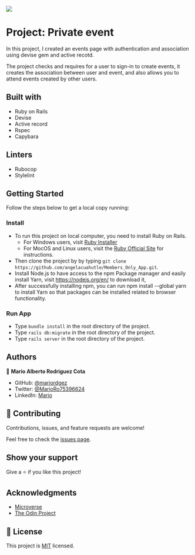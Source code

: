![](https://img.shields.io/badge/Microverse-blueviolet)

# Project: Private event

In this project, I created an events page with authentication and association using devise gem and active recotd.

The project checks and requires for a user to sign-in to create events, it creates the association between user and event, and also allows you to attend events created by other users.

## Built with

- Ruby on Rails
- Devise
- Active record
- Rspec
- Capybara

## Linters

- Rubocop
- Stylelint

## Getting Started

Follow the steps below to get a local copy running:

### Install

- To run this project on local computer, you need to install Ruby on Rails.
  - For Windows users, visit [Ruby Installer](https://rubyinstaller.org/)
  - For MocOS and Linux users, visit the [Ruby Official Site](https://www.ruby-lang.org/en/downloads/) for instructions.
- Then clone the project by by typing `git clone https://github.com/angelacuahutle/Members_Only_App.git`.
- Install Node.js to have access to the npm Package manager and easily install Yarn, visit https://nodejs.org/en/ to download it,
- After successfully installing npm, you can run npm install --global yarn to install Yarn so that packages can be installed related to browser functionality.

### Run App

- Type `bundle install` in the root directory of the project.
- Type `rails db:migrate` in the root directory of the project.
- Type `rails server` in the root directory of the project.

## Authors

👤 **Mario Alberto Rodriguez Cota**

- GitHub: [@mariordgez](https://github.com/mariordgez)
- Twitter: [@MarioRo75396624](https://twitter.com/MarioRo75396624)
- LinkedIn: [Mario](https://www.linkedin.com/in/mario-alberto-rodriguez-cota-a2860a205/)

## 🤝 Contributing

Contributions, issues, and feature requests are welcome!

Feel free to check the [issues page](https://github.com/mariordgez/micro-reddit/issues).

## Show your support

Give a ⭐️ if you like this project!

## Acknowledgments

- [Microverse](https://www.microverse.org/)
- [The Odin Project](https://www.theodinproject.com/courses/ruby-on-rails/lessons/building-with-active-record-ruby-on-rails)

## 📝 License

This project is [MIT]() licensed.
